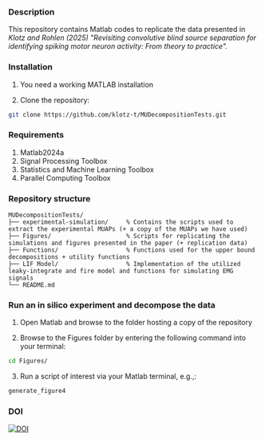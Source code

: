 ### Description
This repository contains Matlab codes to replicate the data presented in *Klotz and Rohlen (2025) "Revisiting convolutive blind source separation for identifying spiking motor neuron activity: From theory to practice".* 


### Installation 
1. You need a working MATLAB installation

2. Clone the repository:
```bash
git clone https://github.com/klotz-t/MUDecompositionTests.git
```

### Requirements
1. Matlab2024a
2. Signal Processing Toolbox
3. Statistics and Machine Learning Toolbox
4. Parallel Computing Toolbox

### Repository structure
```
MUDecompositionTests/
├── experimental-simulation/     % Contains the scripts used to extract the experimental MUAPs (+ a copy of the MUAPs we have used)
├── Figures/                     % Scripts for replicating the simulations and figures presented in the paper (+ replication data)
├── Functions/                   % Functions used for the upper bound decompositions + utility functions
├── LIF Model/                   % Implementation of the utilized leaky-integrate and fire model and functions for simulating EMG signals
└── README.md
```

### Run an in silico experiment and decompose the data
1. Open Matlab and browse to the folder hosting a copy of the repository

2. Browse to the Figures folder by entering the following command into your terminal:
```bash
cd Figures/
```
3. Run a script of interest via your Matlab terminal, e.g.,:
```bash
generate_figure4
```

### DOI
[![DOI](https://zenodo.org/badge/DOI/10.5281/zenodo.14824963.svg)](https://doi.org/10.5281/zenodo.14824963)


